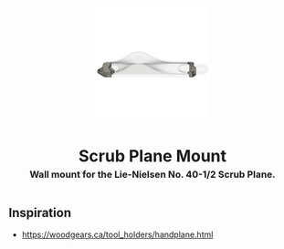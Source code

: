 <!-- 2023-10-08 -->

<p align="center">
  <img src="../../plans/scrub-plane-mount/wireframe.png" width="40%"/>
</p>
<h1 align="center">
  Scrub Plane Mount
  <br>
  <sup><sub><sup>Wall mount for the Lie-Nielsen No. 40-1&#x2F;2 Scrub Plane.<sup></sub>
</h1>


## Inspiration

- https://woodgears.ca/tool_holders/handplane.html
